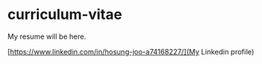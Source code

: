 # curriculum-vitae
My resume will be here.

[https://www.linkedin.com/in/hosung-joo-a74168227/](My Linkedin profile)
